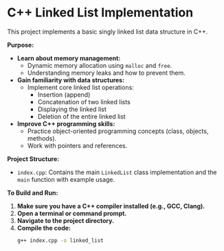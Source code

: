 # C++ Linked List Implementation

This project implements a basic singly linked list data structure in C++. 

**Purpose:**

* **Learn about memory management:** 
    * Dynamic memory allocation using `malloc` and `free`.
    * Understanding memory leaks and how to prevent them.
* **Gain familiarity with data structures:**
    * Implement core linked list operations: 
        * Insertion (append)
        * Concatenation of two linked lists 
        * Displaying the linked list
        * Deletion of the entire linked list
* **Improve C++ programming skills:**
    * Practice object-oriented programming concepts (class, objects, methods).
    * Work with pointers and references.

**Project Structure:**

* `index.cpp`: Contains the main `LinkedList` class implementation and the `main` function with example usage. 

**To Build and Run:**

1. **Make sure you have a C++ compiler installed (e.g., GCC, Clang).**
2. **Open a terminal or command prompt.**
3. **Navigate to the project directory.**
4. **Compile the code:** 
   ```bash
   g++ index.cpp -o linked_list
